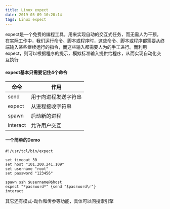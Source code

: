 ```yaml
---
title: Linux expect
date: 2019-05-09 10:20:14
tags: Linux expect
---
```

expect是一个免费的编程工具，用来实现自动的交互式任务，而无需人为干预。在实际工作中，我们运行命令、脚本或程序时，这些命令、脚本或程序都需要从终端输入某些继续运行的指令，而这些输入都需要人为的手工进行。而利用expect，则可以根据程序的提示，模拟标准输入提供给程序，从而实现自动化交互执行

#### expect基本只需要记住4个命令
| 命令 | 作用 |
| --- | --- |
| send | 用于向进程发送字符串 |
| expect | 从进程接收字符串 |
| spawn | 启动新的进程 |
| interact | 允许用户交互   |

#### 一个简单的Demo
```
#!/usr/tcl/bin/expect

set timeout 30
set host "101.200.241.109"
set username "root"
set password "123456"

spawn ssh $username@$host
expect "*password*" {send "$password\r"}
interact
```
其它还有模式-动作和传参等功能，具体可以问搜索引擎
